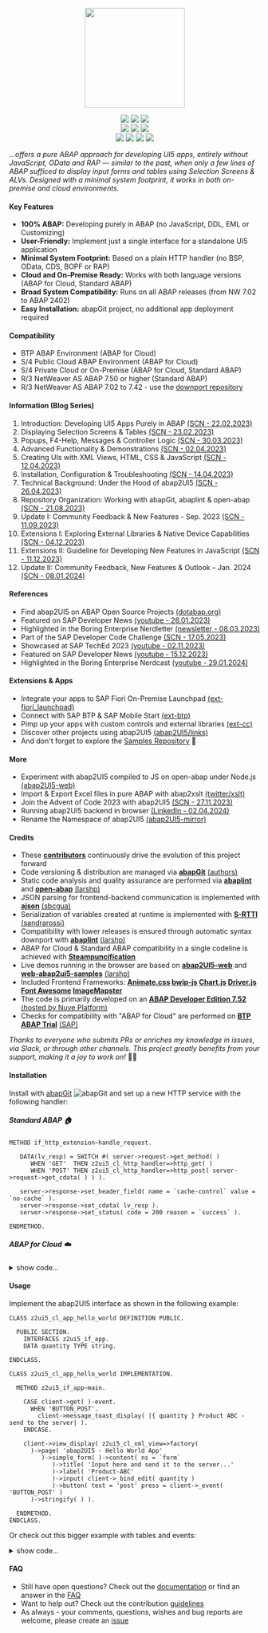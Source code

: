 <p align="center"><a href="http://www.abap2ui5.org" target="_blank"><img src="https://github.com/abap2UI5/abap2UI5/assets/102328295/52ac0bb6-a219-4e9d-9e4f-62698dab3063" width="200"></a></p>

<p align="center">
<a href="https://github.com/abap2ui5/abap2ui5/releases/"><img src="https://img.shields.io/github/v/release/abap2ui5/abap2ui5"></a>
<a href="https://opensource.org/licenses/MIT"><img src="https://img.shields.io/badge/License-MIT-yellow.svg"></a>
   <a href="https://github.com/abap2UI5/abap2UI5/issues/306"><img src="https://img.shields.io/badge/PRs-welcome-orange"></a>
    <br>
<a href="https://abaplint.app/stats/abap2UI5/abap2UI5"><img src="https://img.shields.io/badge/static_code_check-passing-green"></a>
<a href="https://github.com/abap2UI5/abap2UI5/actions/workflows/build_downport.yaml"><img src="https://img.shields.io/badge/syntax_downport_7.02-passing-green"></a>
<a href="https://github.com/abap2UI5/abap2UI5/actions/workflows/test.yml"><img src="https://img.shields.io/badge/unit_tests-passing-green"></a>
   <br>
<a href="https://github.com/abap2UI5/abap2UI5/graphs/contributors"><img src="https://img.shields.io/github/contributors/abap2ui5/abap2ui5"></a>
<a href="https://communityinviter.com/apps/abapgit/abap"><img src="https://img.shields.io/badge/Join-Slack-blue"></a>
   <a href="https://abap2ui5.github.io/web-abap2ui5-samples/"><img src="https://img.shields.io/badge/Live-Demo-pink"></a>
<a href="https://twitter.com/abap2UI5"><img src="https://img.shields.io/twitter/follow/abap2UI5"></a>
</p>

*...offers a pure ABAP approach for developing UI5 apps, entirely without JavaScript, OData and RAP — similar to the past, when only a few lines of ABAP sufficed to display input forms and tables using Selection Screens & ALVs. Designed with a minimal system footprint, it works in both on-premise and cloud environments.*

#### Key Features
* **100% ABAP:** Developing purely in ABAP (no JavaScript, DDL, EML or Customizing)
* **User-Friendly:** Implement just a single interface for a standalone UI5 application
* **Minimal System Footprint:** Based on a plain HTTP handler (no BSP, OData, CDS, BOPF or RAP)
* **Cloud and On-Premise Ready:** Works with both language versions (ABAP for Cloud, Standard ABAP)
* **Broad System Compatibility:** Runs on all ABAP releases (from NW 7.02 to ABAP 2402)
* **Easy Installation:** abapGit project, no additional app deployment required

#### Compatibility
* BTP ABAP Environment (ABAP for Cloud)
* S/4 Public Cloud ABAP Environment (ABAP for Cloud)
* S/4 Private Cloud or On-Premise (ABAP for Cloud, Standard ABAP)
* R/3 NetWeaver AS ABAP 7.50 or higher (Standard ABAP)
* R/3 NetWeaver AS ABAP 7.02 to 7.42 - use the [downport repository](https://github.com/abap2UI5/abap2UI5-downport)

#### Information (Blog Series)
1. Introduction: Developing UI5 Apps Purely in ABAP [(SCN - 22.02.2023)](https://blogs.sap.com/2023/02/22/abap2ui5-development-of-ui5-apps-in-pure-abap-1-3/)<br>
2. Displaying Selection Screens & Tables [(SCN - 23.02.2023)](https://blogs.sap.com/2023/02/22/abap2ui5-output-of-lists-and-tables-toolbar-and-editable-2-3/)<br>
3. Popups, F4-Help, Messages & Controller Logic [(SCN - 30.03.2023)](https://blogs.sap.com/2023/03/30/abap2ui5-3-4-flow-logic-pop-ups-f4-help/)<br>
4. Advanced Functionality & Demonstrations [(SCN - 02.04.2023)](https://blogs.sap.com/2023/04/02/abap2ui5-4-5-additional-features-demos/)<br>
5. Creating UIs with XML Views, HTML, CSS & JavaScript [(SCN - 12.04.2023)](https://blogs.sap.com/2023/04/12/abap2ui5-5-6-extensions-with-xml-views-html-js-custom-controls/)<br>
6. Installation, Configuration & Troubleshooting [(SCN - 14.04.2023)](https://blogs.sap.com/2023/04/14/abap2ui5-6-7-installation-configuration-debugging/)<br>
7. Technical Background: Under the Hood of abap2UI5 [(SCN - 26.04.2023)](https://blogs.sap.com/2023/04/26/abap2ui5-7-7-technical-background-under-the-hood-of-abap2ui5/)<br>
8. Repository Organization: Working with abapGit, abaplint & open-abap [(SCN - 21.08.2023)](https://blogs.sap.com/2023/08/21/abap2ui5-a1-repository-setup-with-abapgit-abaplint-open-abap/)<br>
9. Update I: Community Feedback & New Features - Sep. 2023 [(SCN - 11.09.2023)](https://blogs.sap.com/2023/09/11/abap2ui5-a2-community-feedback-new-features/)<br>
10. Extensions I: Exploring External Libraries & Native Device Capabilities [(SCN - 04.12.2023)](https://blogs.sap.com/2023/12/04/abap2ui5-a3-extensions-i-exploring-external-libraries-native-device-capabilities/)<br>
11. Extensions II: Guideline for Developing New Features in JavaScript [(SCN - 11.12.2023)](https://blogs.sap.com/2023/12/11/abap2ui5-a4-extensions-ii-guideline-for-developing-new-features-in-javascript/)<br>
12. Update II: Community Feedback, New Features & Outlook – Jan. 2024 [(SCN - 08.01.2024)](https://blogs.sap.com/2024/01/08/abap2ui5-12-update-ii-community-feedback-new-features-outlook-january-2024/)<br>

#### References
* Find abap2UI5 on ABAP Open Source Projects [(dotabap.org)](https://dotabap.org/)
* Featured on SAP Developer News [(youtube - 26.01.2023)](https://www.youtube.com/watch?v=6BDK55xYttM)
* Highlighted in the Boring Enterprise Nerdletter [(newsletter - 08.03.2023)](https://boringenterprisenerds.substack.com/p/34-abap2ui5-sap-cva-burnout-c2c-shortwave)
* Part of the SAP Developer Code Challenge [(SCN - 17.05.2023)](https://groups.community.sap.com/t5/application-development/sap-developer-code-challenge-open-source-abap-week-2/m-p/260727#M1372)
* Showcased at SAP TechEd 2023 [(youtube - 02.11.2023)](https://www.youtube.com/watch?v=kLbF0ooStZs&t=3052s)
* Featured on SAP Developer News [(youtube - 15.12.2023)](https://www.youtube.com/watch?v=CfH9L03WUCg&t=350s)
* Highlighted in the Boring Enterprise Nerdcast [(youtube - 29.01.2024)](https://youtu.be/svDZKFBvqR8?t=1050)

#### Extensions & Apps
* Integrate your apps to SAP Fiori On-Premise Launchpad [(ext-fiori_launchpad)](https://github.com/abap2UI5/ext-service_integration)
* Connect with SAP BTP & SAP Mobile Start [(ext-btp)](https://github.com/abap2UI5/ext-business_technology_platform)
* Pimp up your apps with custom controls and external libraries [(ext-cc)](https://github.com/abap2UI5/abap2UI5-documentation/blob/main/docs/custom_controls.md)
* Discover other projects using abap2UI5 [(abap2UI5/links)](https://github.com/abap2UI5/abap2UI5-documentation/blob/main/links.md)
* And don't forget to explore the [Samples Repository](https://github.com/abap2UI5/abap2UI5-samples) 🧭
  
#### More
* Experiment with abap2UI5 compiled to JS on open-abap under Node.js [(abap2UI5-web)](https://twitter.com/LarsHvam/status/1648575595897405446)
* Import & Export Excel files in pure ABAP with abap2xslt [(twitter/xslt)](https://twitter.com/abap2UI5/status/1703787345588162907)
* Join the Advent of Code 2023 with abap2UI5 [(SCN - 27.11.2023)](https://blogs.sap.com/2023/11/27/preparing-for-advent-of-code-2023/)
* Running abap2UI5 backend in browser [(LinkedIn - 02.04.2024)](https://www.linkedin.com/pulse/running-abap2ui5-backend-browser-lars-hvam-petersen-l8zff/?trackingId=4mhMb1v%2FSoa8SmDSiuCEpg%3D%3D)
* Rename the Namespace of abap2UI5 [(abap2UI5-mirror)](https://github.com/abap2UI5/abap2UI5-mirror)
  
#### Credits
* These [**contributors**](https://github.com/abap2UI5/abap2UI5/graphs/contributors) continuously drive the evolution of this project forward
* Code versioning & distribution are managed via [**abapGit**](https://abapgit.org/) [(authors)](https://abapgit.org/sponsor.html)
* Static code analysis and quality assurance are performed via [**abaplint**](https://abaplint.org/) and [**open-abap**](https://github.com/open-abap) [(larshp)](https://github.com/larshp) 
* JSON parsing for frontend-backend communication is implemented with [**ajson**](https://github.com/sbcgua/ajson) [(sbcgua)](https://github.com/sbcgua)
* Serialization of variables created at runtime is implemented with [**S-RTTI**](https://github.com/sandraros/S-RTTI) [(sandrarossi)](https://github.com/sandraros)
* Compatibility with lower releases is ensured through automatic syntax downport with [**abaplint**](https://abaplint.org/) [(larshp)](https://github.com/larshp) 
* ABAP for Cloud & Standard ABAP compatibility in a single codeline is achieved with [**Steampuncification**](https://github.com/heliconialabs/steampunkification)
* Live demos running in the browser are based on [**abap2UI5-web**](https://github.com/abap2UI5/abap2UI5-web) and [**web-abap2ui5-samples**](https://github.com/abap2UI5/web-abap2ui5-samples) [(larshp)](https://github.com/larshp)
* Included Frontend Frameworks: **[Animate.css](https://animate.style/) [bwip-js](https://github.com/metafloor/bwip-js) [Chart.js](https://www.chartjs.org/) [Driver.js](https://driverjs.com/) [Font Awesome](https://fontawesome.com/) [ImageMapster](http://www.outsharked.com/imagemapster/)**
* The code is primarily developed on an [**ABAP Developer Edition 7.52**](https://hub.docker.com/r/sapse/abap-platform-trial) [(hosted by Nuve Platform)](https://www.nuveplatform.com/)
* Checks for compatibility with "ABAP for Cloud" are performed on [**BTP ABAP Trial**](https://discovery-center.cloud.sap/serviceCatalog/abap-environment?region=all) [(SAP)](https://www.sap.com/germany/index.html)

_Thanks to everyone who submits PRs or enriches my knowledge in issues, via Slack, or through other channels. This project greatly benefits from your support, making it a joy to work on!_ 👷‍♂️

#### Installation
Install with [abapGit](https://abapgit.org) ![abapGit](https://docs.abapgit.org/img/favicon.png) and set up a new HTTP service with the following handler:
##### Standard ABAP  🏠
```abap
METHOD if_http_extension~handle_request.

   DATA(lv_resp) = SWITCH #( server->request->get_method( )
      WHEN 'GET'  THEN z2ui5_cl_http_handler=>http_get( )
      WHEN 'POST' THEN z2ui5_cl_http_handler=>http_post( server->request->get_cdata( ) ) ).

   server->response->set_header_field( name = `cache-control` value = `no-cache` ).
   server->response->set_cdata( lv_resp ).
   server->response->set_status( code = 200 reason = `success` ).

ENDMETHOD.
```
##### ABAP for Cloud  :cloud:
<details>
<summary>show code...</summary>
   
```abap
METHOD if_http_service_extension~handle_request.

   DATA(lv_resp) = SWITCH #( request->get_method( )
      WHEN 'GET'  THEN z2ui5_cl_http_handler=>http_get( )
      WHEN 'POST' THEN z2ui5_cl_http_handler=>http_post( request->get_text( ) ) ).

   response->set_header_field( i_name = `cache-control` i_value = `no-cache` ).
   response->set_text( lv_resp ).
   response->set_status( 200 ).

ENDMETHOD.
```

</details>

#### Usage
Implement the abap2UI5 interface as shown in the following example:
```abap
CLASS z2ui5_cl_app_hello_world DEFINITION PUBLIC.

  PUBLIC SECTION.
    INTERFACES z2ui5_if_app.
    DATA quantity TYPE string.

ENDCLASS.

CLASS z2ui5_cl_app_hello_world IMPLEMENTATION.

  METHOD z2ui5_if_app~main.

    CASE client->get( )-event.
      WHEN 'BUTTON_POST'.
        client->message_toast_display( |{ quantity } Product ABC - send to the server| ).
    ENDCASE.

    client->view_display( z2ui5_cl_xml_view=>factory(
      )->page( 'abap2UI5 - Hello World App'
         )->simple_form( )->content( ns = `form`
            )->title( 'Input here and send it to the server...'
            )->label( 'Product-ABC'
            )->input( client->_bind_edit( quantity )
            )->button( text = 'post' press = client->_event( 'BUTTON_POST' )
      )->stringify( ) ).

  ENDMETHOD.
ENDCLASS.
```
Or check out this bigger example with tables and events:
<details>
<summary>show code...</summary>
   
```abap
CLASS z2ui5_cl_demo_app DEFINITION PUBLIC.

  PUBLIC SECTION.

    INTERFACES Z2UI5_if_app.

    TYPES:
      BEGIN OF ty_row,
        title    TYPE string,
        value    TYPE string,
        descr    TYPE string,
        icon     TYPE string,
        info     TYPE string,
        selected TYPE abap_bool,
        checkbox TYPE abap_bool,
      END OF ty_row.

    DATA t_tab TYPE STANDARD TABLE OF ty_row WITH EMPTY KEY.
    DATA check_initialized TYPE abap_bool.

ENDCLASS.

CLASS z2ui5_cl_demo_app IMPLEMENTATION.

  METHOD Z2UI5_if_app~main.

    IF check_initialized = abap_false.
      check_initialized = abap_true.

      t_tab = VALUE #(
        ( title = 'row_01'  info = 'completed'   descr = 'this is a description' icon = 'sap-icon://account' )
        ( title = 'row_02'  info = 'incompleted' descr = 'this is a description' icon = 'sap-icon://account' )
        ( title = 'row_03'  info = 'working'     descr = 'this is a description' icon = 'sap-icon://account' )
        ( title = 'row_04'  info = 'working'     descr = 'this is a description' icon = 'sap-icon://account' )
        ( title = 'row_05'  info = 'completed'   descr = 'this is a description' icon = 'sap-icon://account' )
        ( title = 'row_06'  info = 'completed'   descr = 'this is a description' icon = 'sap-icon://account' )
      ).

      DATA(view) = z2ui5_cl_xml_view=>factory( ).
      DATA(page) = view->shell(
          )->page(
              title          = 'abap2UI5 - List'
              navbuttonpress = client->_event( 'BACK' )
                shownavbutton = abap_true
              )->header_content(
                  )->link(
                      text = 'Source_Code'  target = '_blank'
                      href = z2ui5_cl_demo_utility=>factory( client )->app_get_url_source_code( )
              )->get_parent( ).

      page->list(
          headertext      = 'List Ouput'
          items           = client->_bind_edit( t_tab )
          mode            = `SingleSelectMaster`
          selectionchange = client->_event( 'SELCHANGE' )
          )->standard_list_item(
              title       = '{TITLE}'
              description = '{DESCR}'
              icon        = '{ICON}'
              info        = '{INFO}'
              press       = client->_event( 'TEST' )
              selected    = `{SELECTED}`
         ).

      client->view_display( view->stringify( ) ).

    ENDIF.

    CASE client->get( )-event.

      WHEN 'SELCHANGE'.
        DATA(lt_sel) = t_tab.
        DELETE lt_sel WHERE selected = abap_false.
        client->message_box_display( `go to details for item ` && lt_sel[ 1 ]-title ).

      WHEN 'BACK'.
        client->nav_app_leave( client->get_app( client->get( )-s_draft-id_prev_app_stack ) ).
    ENDCASE.

  ENDMETHOD.
ENDCLASS.
```

</details>

#### FAQ
* Still have open questions? Check out the [documentation](https://github.com/abap2UI5/abap2UI5-documentation/) or find an answer in the [FAQ](https://github.com/abap2UI5/abap2UI5-documentation/blob/main/docs/faq.md)
* Want to help out? Check out the contribution [guidelines](https://github.com/abap2UI5/abap2UI5-documentation/blob/main/CONTRIBUTING.md)
* As always - your comments, questions, wishes and bug reports are welcome, please create an [issue](https://github.com/abap2UI5/abap2UI5/issues)
